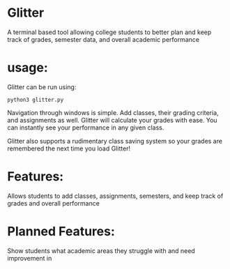 # Glitter

A terminal based tool allowing college students to 
better plan and keep track of grades, semester data,
and overall academic performance

# usage:
Glitter can be run using:
```
python3 glitter.py
```

Navigation through windows is simple. Add classes, their grading criteria, and assignments as well. Glitter will calculate your grades with ease. You can instantly see your performance in any given class.

Glitter also supports a rudimentary class saving system so your grades are remembered the next time you load Glitter!

# Features: 
Allows students to add classes, assignments, 
semesters, and keep track of grades and overall performance


# Planned Features: 
Show students what academic areas they struggle with and need improvement in
